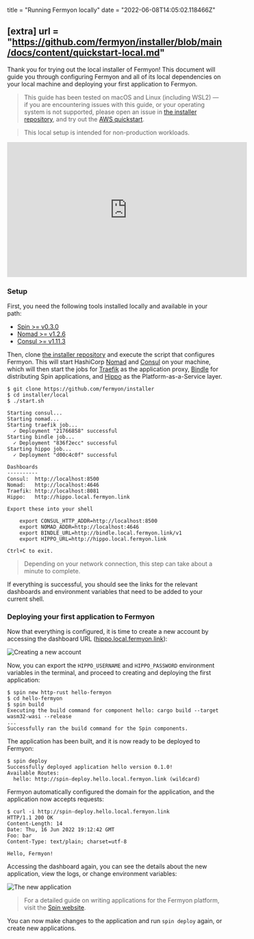 title = "Running Fermyon locally"
date = "2022-06-08T14:05:02.118466Z"

[extra]
url = "https://github.com/fermyon/installer/blob/main/docs/content/quickstart-local.md"
---

Thank you for trying out the local installer of Fermyon! This document will guide
you through configuring Fermyon and all of its local dependencies on your local
machine and deploying your first application to Fermyon.

> This guide has been tested on macOS and Linux (including WSL2) — if you are
> encountering issues with this guide, or your operating system is not supported,
> please open an issue in [the installer repository](https://github.com/fermyon/installer/issues),
> and try out the [AWS quickstart](/quickstart-aws.md).

> This local setup is intended for non-production workloads.

<iframe width="560" height="315" src="https://www.youtube.com/embed/0mva5PDeCuQ" title="YouTube video player" frameborder="0" allow="accelerometer; autoplay; clipboard-write; encrypted-media; gyroscope; picture-in-picture" allowfullscreen></iframe>

### Setup

First, you need the following tools installed locally and available in your path:

- [Spin >= v0.3.0](https://github.com/fermyon/spin/releases/v0.3.0)
- [Nomad >= v1.2.6](https://www.nomadproject.io/)
- [Consul >= v1.11.3](https://www.consul.io/)

Then, clone [the installer repository](https://github.com/fermyon/installer)
and execute the script that configures Fermyon.
This will start HashiCorp [Nomad](https://www.nomadproject.io) and
[Consul](https://www.consul.io) on your machine, which will then start the jobs
for [Traefik](https://github.com/traefik/traefik) as the application proxy,
[Bindle](https://github.com/deislabs/bindle) for distributing Spin applications,
and [Hippo](https://github.com/deislabs/hippo) as the Platform-as-a-Service layer.

```console
$ git clone https://github.com/fermyon/installer
$ cd installer/local
$ ./start.sh

Starting consul...
Starting nomad...
Starting traefik job...
  ✓ Deployment "21766858" successful
Starting bindle job...
  ✓ Deployment "836f2ecc" successful
Starting hippo job...
  ✓ Deployment "d00c4c0f" successful

Dashboards
----------
Consul:  http://localhost:8500
Nomad:   http://localhost:4646
Traefik: http://localhost:8081
Hippo:   http://hippo.local.fermyon.link

Export these into your shell

    export CONSUL_HTTP_ADDR=http://localhost:8500
    export NOMAD_ADDR=http://localhost:4646
    export BINDLE_URL=http://bindle.local.fermyon.link/v1
    export HIPPO_URL=http://hippo.local.fermyon.link

Ctrl+C to exit.
```

> Depending on your network connection, this step can take about a minute to complete.

If everything is successful, you should see the links for the relevant dashboards and
environment variables that need to be added to your current shell.

### Deploying your first application to Fermyon

Now that everything is configured, it is time to create a new account by
accessing the dashboard URL ([hippo.local.fermyon.link](http://hippo.local.fermyon.link)):

![Creating a new account](static/image/docs/hippo-account.png)

Now, you can export the `HIPPO_USERNAME` and `HIPPO_PASSWORD` environment variables
in the terminal, and proceed to creating and deploying the first application:

```console
$ spin new http-rust hello-fermyon
$ cd hello-fermyon
$ spin build
Executing the build command for component hello: cargo build --target wasm32-wasi --release
...
Successfully ran the build command for the Spin components.
```

The application has been built, and it is now ready to be deployed to Fermyon:

```console
$ spin deploy
Successfully deployed application hello version 0.1.0!
Available Routes:
  hello: http://spin-deploy.hello.local.fermyon.link (wildcard)
```

Fermyon automatically configured the domain for the application, and the application
now accepts requests:

```console
$ curl -i http://spin-deploy.hello.local.fermyon.link
HTTP/1.1 200 OK
Content-Length: 14
Date: Thu, 16 Jun 2022 19:12:42 GMT
Foo: bar
Content-Type: text/plain; charset=utf-8

Hello, Fermyon!
```

Accessing the dashboard again, you can see the details about the new application,
view the logs, or change environment variables:

![The new application](static/image/docs/hippo-app.png)

> For a detailed guide on writing applications for the Fermyon platform, visit
> the [Spin website](https://spin.fermyon.dev).

You can now make changes to the application and run `spin deploy` again, or
create new applications.
